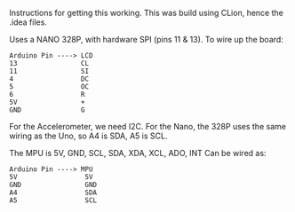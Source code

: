 Instructions for getting this working.
This was build using CLion, hence the .idea files.

Uses a NANO 328P, with hardware SPI (pins 11 & 13).
To wire up the board:

```
Arduino Pin ----> LCD
13                CL
11                SI
4                 DC
5                 OC
6                 R
5V                +
GND               G
```

For the Accelerometer, we need I2C.
For the Nano, the 328P uses the same wiring as the Uno,
so A4 is SDA, A5 is SCL.

The MPU is 5V, GND, SCL, SDA, XDA, XCL, ADO, INT
Can be wired as:

```
Arduino Pin ----> MPU
5V                 5V
GND                GND
A4                 SDA
A5                 SCL
```
